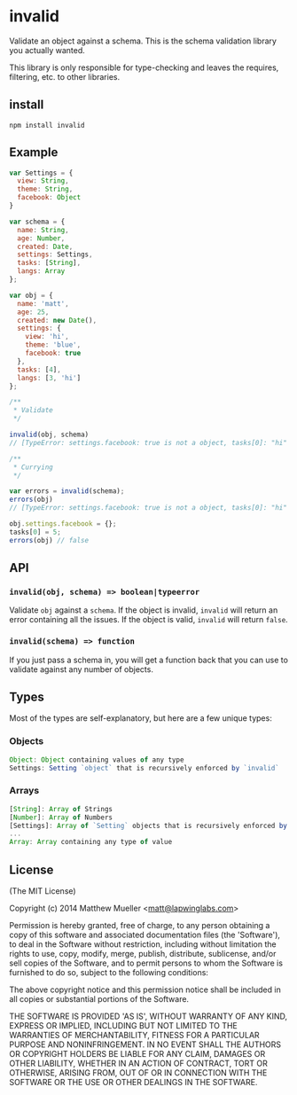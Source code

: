 
# invalid

  Validate an object against a schema. This is the schema validation library you actually wanted.

  This library is only responsible for type-checking and leaves the requires, filtering, etc. to other libraries.

## install

    npm install invalid

## Example

```js
var Settings = {
  view: String,
  theme: String,
  facebook: Object
}

var schema = {
  name: String,
  age: Number,
  created: Date,
  settings: Settings,
  tasks: [String],
  langs: Array
};

var obj = {
  name: 'matt',
  age: 25,
  created: new Date(),
  settings: {
    view: 'hi',
    theme: 'blue',
    facebook: true
  },
  tasks: [4],
  langs: [3, 'hi']
};

/**
 * Validate
 */

invalid(obj, schema)
// [TypeError: settings.facebook: true is not a object, tasks[0]: "hi" is not a number]

/**
 * Currying
 */

var errors = invalid(schema);
errors(obj)
// [TypeError: settings.facebook: true is not a object, tasks[0]: "hi" is not a number]

obj.settings.facebook = {};
tasks[0] = 5;
errors(obj) // false
```

## API

### `invalid(obj, schema) => boolean|typeerror`

Validate `obj` against a `schema`. If the object is invalid, `invalid` will return an error containing all the issues. If the object is valid, `invalid` will return `false`.

### `invalid(schema) => function`

If you just pass a schema in, you will get a function back that you can use to validate against any number of objects.

## Types

Most of the types are self-explanatory, but here are a few unique types:

### Objects

```js
Object: Object containing values of any type
Settings: Setting `object` that is recursively enforced by `invalid`
```

### Arrays

```js
[String]: Array of Strings
[Number]: Array of Numbers
[Settings]: Array of `Setting` objects that is recursively enforced by `invalid`.
...
Array: Array containing any type of value
```

## License

(The MIT License)

Copyright (c) 2014 Matthew Mueller &lt;matt@lapwinglabs.com&gt;

Permission is hereby granted, free of charge, to any person obtaining
a copy of this software and associated documentation files (the
'Software'), to deal in the Software without restriction, including
without limitation the rights to use, copy, modify, merge, publish,
distribute, sublicense, and/or sell copies of the Software, and to
permit persons to whom the Software is furnished to do so, subject to
the following conditions:

The above copyright notice and this permission notice shall be
included in all copies or substantial portions of the Software.

THE SOFTWARE IS PROVIDED 'AS IS', WITHOUT WARRANTY OF ANY KIND,
EXPRESS OR IMPLIED, INCLUDING BUT NOT LIMITED TO THE WARRANTIES OF
MERCHANTABILITY, FITNESS FOR A PARTICULAR PURPOSE AND NONINFRINGEMENT.
IN NO EVENT SHALL THE AUTHORS OR COPYRIGHT HOLDERS BE LIABLE FOR ANY
CLAIM, DAMAGES OR OTHER LIABILITY, WHETHER IN AN ACTION OF CONTRACT,
TORT OR OTHERWISE, ARISING FROM, OUT OF OR IN CONNECTION WITH THE
SOFTWARE OR THE USE OR OTHER DEALINGS IN THE SOFTWARE.
